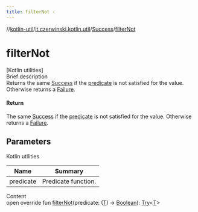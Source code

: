 ```yaml
---
title: filterNot -
---
```

//[kotlin-util](../../index.md)/[it.czerwinski.kotlin.util](../index.md)/[Success](index.md)/[filterNot](filter-not.md)



# filterNot  
[Kotlin utilities]  
Brief description  
Returns the same [Success](index.md) if the [predicate]() is not satisfied for the value. Otherwise returns a [Failure](../-failure/index.md).  
  


#### Return  
The same [Success](index.md) if the [predicate]() is not satisfied for the value. Otherwise returns a [Failure](../-failure/index.md).  
  


## Parameters  
  
Kotlin utilities  
  
|  Name|  Summary| 
|---|---|
| predicate| Predicate function.
  
  
Content  
open override fun [filterNot](filter-not.md)(predicate: ([T](index.md)) -> [Boolean](https://kotlinlang.org/api/latest/jvm/stdlib/kotlin/-boolean/index.html)): [Try](../-try/index.md)<[T](index.md)>  



